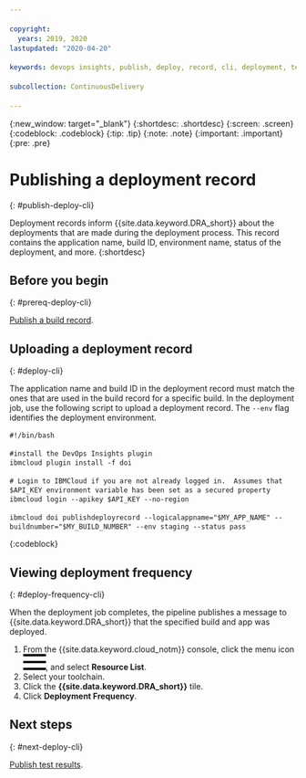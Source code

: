```yaml
---

copyright:
  years: 2019, 2020
lastupdated: "2020-04-20"

keywords: devops insights, publish, deploy, record, cli, deployment, test, tests, app

subcollection: ContinuousDelivery

---
```


{:new_window: target="_blank"}
{:shortdesc: .shortdesc}
{:screen: .screen}
{:codeblock: .codeblock}
{:tip: .tip}
{:note: .note}
{:important: .important}
{:pre: .pre}

# Publishing a deployment record
{: #publish-deploy-cli}

Deployment records inform {{site.data.keyword.DRA_short}} about the deployments that are made during the deployment process. This record contains the application name, build ID, environment name, status of the deployment, and more. 
{:shortdesc}


## Before you begin
{: #prereq-deploy-cli}

[Publish a build record](/docs/ContinuousDelivery?topic=ContinuousDelivery-publish-build-cli).

## Uploading a deployment record
{: #deploy-cli}

The application name and build ID in the deployment record must match the ones that are used in the build record for a specific build. In the deployment job, use the following script to upload a deployment record. The `--env` flag identifies the deployment environment.

```
#!/bin/bash

#install the DevOps Insights plugin
ibmcloud plugin install -f doi

# Login to IBMCloud if you are not already logged in.  Assumes that $API_KEY environment variable has been set as a secured property
ibmcloud login --apikey $API_KEY --no-region

ibmcloud doi publishdeployrecord --logicalappname="$MY_APP_NAME" --buildnumber="$MY_BUILD_NUMBER" --env staging --status pass
```
{:codeblock}

## Viewing deployment frequency
{: #deploy-frequency-cli}

When the deployment job completes, the pipeline publishes a message to {{site.data.keyword.DRA_short}} that the specified build and app was deployed. 

1. From the {{site.data.keyword.cloud_notm}} console, click the menu icon ![hamburger icon](images/icon_hamburger.svg), and select **Resource List**.
2. Select your toolchain.
3. Click the **{{site.data.keyword.DRA_short}}** tile.
4. Click **Deployment Frequency**.


## Next steps
{: #next-deploy-cli} 

[Publish test results](/docs/ContinuousDelivery?topic=ContinuousDelivery-publish-test-cli).
